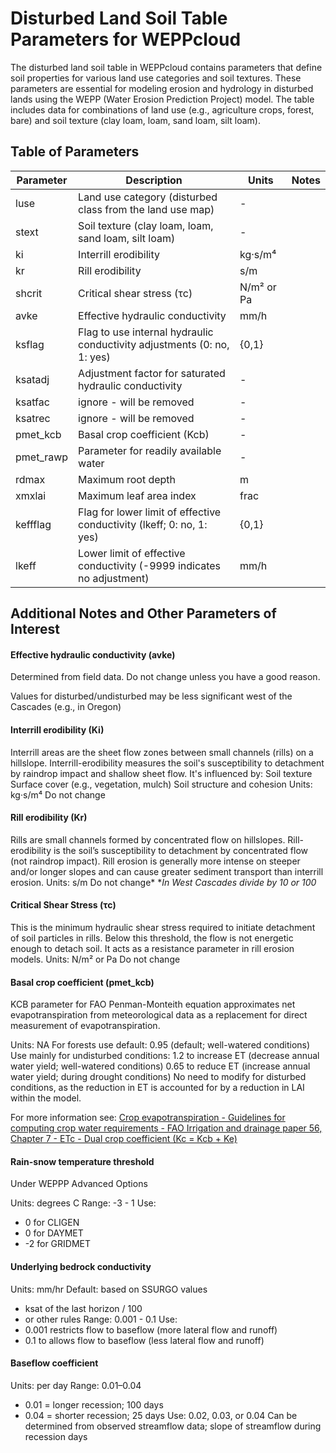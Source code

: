 # Disturbed Land Soil Table Parameters for WEPPcloud

The disturbed land soil table in WEPPcloud contains parameters that define soil properties for various land use categories and soil textures. These parameters are essential for modeling erosion and hydrology in disturbed lands using the WEPP (Water Erosion Prediction Project) model. The table includes data for combinations of land use (e.g., agriculture crops, forest, bare) and soil texture (clay loam, loam, sand loam, silt loam).

## Table of Parameters

| Parameter   | Description                                                       | Units     |  Notes   |
|-------------|-------------------------------------------------------------------|-----------|----------|
| luse        | Land use category (disturbed class from the land use map)         | -         |          |
| stext       | Soil texture (clay loam, loam, sand loam, silt loam)              | -         |          |
| ki          | Interrill erodibility                                            | kg·s/m⁴   |          |
| kr          | Rill erodibility                                                 | s/m       |          |
| shcrit      | Critical shear stress (τc)                                          | N/m² or Pa   |          |
| avke        | Effective hydraulic conductivity                                 | mm/h      |  |
| ksflag      | Flag to use internal hydraulic conductivity adjustments (0: no, 1: yes) | {0,1} |          |
| ksatadj     | Adjustment factor for saturated hydraulic conductivity            | -         |          |
| ksatfac     | ignore - will be removed                                          | -         |          |
| ksatrec     | ignore - will be removed                                          | -         |          |
| pmet_kcb    | Basal crop coefficient (Kcb)                                     | -          |
| pmet_rawp   | Parameter for readily available water                            | -         |          |
| rdmax       | Maximum root depth                                               | m         |          |
| xmxlai      | Maximum leaf area index                                          | frac      |          |
| keffflag    | Flag for lower limit of effective conductivity (lkeff; 0: no, 1: yes) | {0,1} |          |
| lkeff       | Lower limit of effective conductivity (-9999 indicates no adjustment) | mm/h  |          |



## Additional Notes and Other Parameters of Interest

#### Effective hydraulic conductivity (avke)

Determined from field data. Do not change unless you have a good reason.

Values for disturbed/undisturbed may be less significant west of the Cascades (e.g., in Oregon)

#### Interrill erodibility (Ki)
Interrill areas are the sheet flow zones between small channels (rills) on a hillslope.
Interrill-erodibility measures the soil's susceptibility to detachment by raindrop impact and shallow sheet flow.
It's influenced by: 
Soil texture
Surface cover (e.g., vegetation, mulch)
Soil structure and cohesion
Units: kg·s/m⁴
Do not change


#### Rill erodibility (Kr)
Rills are small channels formed by concentrated flow on hillslopes.
Rill-erodibility is the soil’s susceptibility to detachment by concentrated flow (not raindrop impact). 
Rill erosion is generally more intense on steeper and/or longer slopes and can cause greater sediment transport than interrill erosion.
Units: s/m
Do not change*
*_In West Cascades divide by 10 or 100_


#### Critical Shear Stress (τc)
This is the minimum hydraulic shear stress required to initiate detachment of soil particles in rills.
Below this threshold, the flow is not energetic enough to detach soil.
It acts as a resistance parameter in rill erosion models.
Units: N/m² or Pa
Do not change


#### Basal crop coefficient (pmet_kcb)

KCB parameter for FAO Penman-Monteith equation approximates net evapotranspiration from meteorological data as a replacement for direct measurement of evapotranspiration.

Units: NA
For forests use default: 0.95 (default; well-watered conditions)
Use mainly for undisturbed conditions: 
1.2 to increase ET (decrease annual water yield; well-watered conditions)
0.65 to reduce ET (increase annual water yield; during drought conditions) 
No need to modify for disturbed conditions, as the reduction in ET is accounted for by a reduction in LAI within the model.

For more information see: [Crop evapotranspiration - Guidelines for computing crop water requirements - FAO Irrigation and drainage paper 56, Chapter 7 - ETc - Dual crop coefficient (Kc = Kcb + Ke)](https://www.fao.org/4/x0490e/x0490e0c.htm#chapter%207%20%20%20etc%20%20%20dual%20crop%20coefficient%20(kc%20=%20kcb%20+%20ke))


#### Rain-snow temperature threshold

Under WEPPP Advanced Options

Units: degrees C
Range: -3 - 1
Use:
  - 0 for CLIGEN
  - 0 for DAYMET
  - -2 for GRIDMET

#### Underlying bedrock conductivity

Units: mm/hr
Default: based on SSURGO values
  - ksat of the last horizon / 100
  - or other rules
Range: 0.001 - 0.1
Use: 
 - 0.001 restricts flow to baseflow (more lateral flow and runoff)
 - 0.1 to allows flow to baseflow (less lateral flow and runoff)

#### Baseflow coefficient

Units: per day
Range: 0.01–0.04
  - 0.01 = longer recession; 100 days
  - 0.04 = shorter recession; 25 days
Use: 
0.02, 0.03, or 0.04
Can be determined from observed streamflow data; slope of streamflow during recession days



